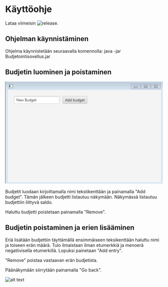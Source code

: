 # Käyttöohje

Lataa viimeisin ![release](https://github.com/parissak/ot-harjoitustyo/releases/tag/viikko6).

## Ohjelman käynnistäminen

Ohjelma käynnistetään seuraavalla komennolla: java -jar Budjetointisovellus.jar

## Budjetin luominen ja poistaminen

![alt text](https://github.com/parissak/ot-harjoitustyo/blob/master/dokumentaatio/kuvat/BudjetinTallennus.PNG)

Budjetit luodaan kirjoittamalla nimi tekstikenttään ja painamalla "Add budget". Tämän jälkeen budjetti listautuu näkymään. 
Näkymässä listautuu budjettiin liittyvä saldo. 

Haluttu budjetti poistetaan painamalla "Remove".

## Budjetin poistaminen ja erien lisääminen 

Eriä lisätään budjettiin täyttämällä ensimmäiseen teksikenttään haluttu nimi ja toiseen erän määrä. Tulo ilmaistaan ilman
etumerkkiä ja menoerä negatiivisella etumerkillä. Lopuksi painetaan "Add entry".

"Remove" poistaa vastaavan erän budjetista. 

Päänäkymään siirrytään painamalla "Go back".

![alt text](https://github.com/parissak/ot-harjoitustyo/blob/master/dokumentaatio/kuvat/Er%C3%A4nTallennus.PNG)
